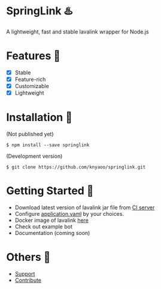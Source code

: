 # SpringLink ♨️
A lightweight, fast and stable lavalink wrapper for Node.js

# Features 🌹
- [x] Stable
- [x] Feature-rich
- [x] Customizable
- [x] Lightweight

# Installation 🍮
(Not published yet)
```
$ npm install --save springlink
```
(Development version)
```
$ git clone https://github.com/knyaoo/springlink.git
```

# Getting Started 🦋
- Download latest version of lavalink jar file from [CI server](https://ci.fredboat.com/viewLog.html?buildId=lastSuccessful&buildTypeId=Lavalink_Build&tab=artifacts&guest=1)
- Configure [application.yaml](https://github.com/freyacodes/Lavalink/blob/master/LavalinkServer/application.yml.example) by your choices.
- Docker image of lavalink [here](https://hub.docker.com/r/fredboat/lavalink/)
- Check out example bot
- Documentation (coming soon)

# Others 💝
- [Support](https://discord.gg/j9vEHX9Tax)
- [Contribute](https://github.com/knyaoo/springlink/pulls)
